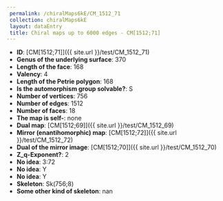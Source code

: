 ```yaml
--- 
 permalink: /chiralMaps6kE/CM_1512_71 
 collection: chiralMaps6kE
 layout: dataEntry
 title: Chiral maps up to 6000 edges - CM[1512;71]
---
```


- **ID**: [CM[1512;71]]({{ site.url }}/test/CM_1512_71)
- **Genus of the underlying surface**: 370
- **Length of the face**: 168
- **Valency**: 4
- **Length of the Petrie polygon**: 168
- **Is the automorphism group solvable?**: S
- **Number of vertices**: 756
- **Number of edges**: 1512
- **Number of faces**: 18
- **The map is self-**: none
- **Dual map**: [CM[1512;69]]({{ site.url }}/test/CM_1512_69)
- **Mirror (enantihomorphic) map**: [CM[1512;72]]({{ site.url }}/test/CM_1512_72)
- **Dual of the mirror image**: [CM[1512;70]]({{ site.url }}/test/CM_1512_70)
- **Z_q-Exponent?**: 2
- **No idea**:  3:72
- **No idea**: Y
- **No idea**: Y
- **Skeleton**: Sk(756;8)
- **Some other kind of skeleton**: nan
